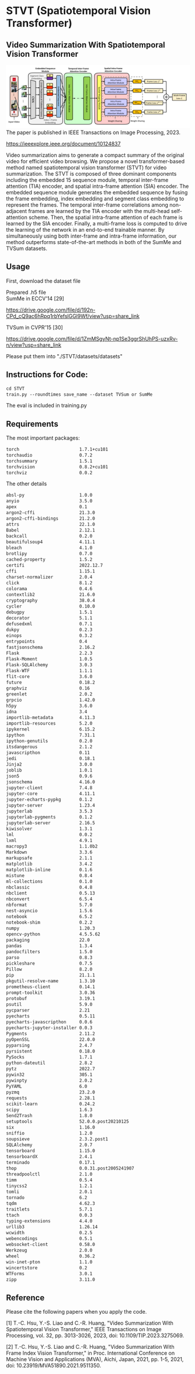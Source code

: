 # STVT (Spatiotemporal Vision Transformer)

## Video Summarization With Spatiotemporal Vision Transformer

![image](Flowchart.png)
The paper is published in IEEE Transactions on Image Processing, 2023.

https://ieeexplore.ieee.org/document/10124837

Video summarization aims to generate a compact summary of the original video for efficient video browsing. We propose a novel transformer-based method named spatiotemporal vision transformer (STVT) for video summarization. The STVT is composed of three dominant components including the embedded 15 sequence module, temporal inter-frame attention (TIA) encoder, and spatial intra-frame attention (SIA) encoder. The embedded sequence module generates the embedded sequence by fusing the frame embedding, index embedding and segment class embedding to represent the frames. The temporal inter-frame correlations among non-adjacent frames are learned by the TIA encoder with the multi-head self-attention scheme. Then, the spatial intra-frame attention of each frame is learned by the SIA encoder. Finally, a multi-frame loss is computed to drive the learning of the network in an end-to-end trainable manner. By simultaneously using both inter-frame and intra-frame information, our method outperforms state-of-the-art methods in both of the SumMe and TVSum datasets. 

## Usage

First, download the dataset file  

Prepared .h5 file   
SumMe in ECCV'14 [29]  

https://drive.google.com/file/d/192n-CPd_cQ9ac6hRpq1rbYefslGGl9Wf/view?usp=share_link  

TVSum in CVPR'15 [30] 

https://drive.google.com/file/d/1ZmMSgyNt-np1Se3ggrShUhPS-uzxRv-n/view?usp=share_link  

Please put them into "./STVT/datasets/datasets"  
## Instructions for Code:

```
cd STVT
train.py --roundtimes save_name --dataset TVSum or SumMe
```
The eval is included in training.py   

## Requirements
The most important packages:
```
torch                       1.7.1+cu101
torchaudio                  0.7.2
torchsummary                1.5.1
torchvision                 0.8.2+cu101
torchviz                    0.0.2
```
The other details
```
absl-py                     1.0.0
anyio                       3.5.0
apex                        0.1
argon2-cffi                 21.3.0
argon2-cffi-bindings        21.2.0
attrs                       22.1.0
Babel                       2.12.1
backcall                    0.2.0
beautifulsoup4              4.11.1
bleach                      4.1.0
brotlipy                    0.7.0
cached-property             1.5.2
certifi                     2022.12.7
cffi                        1.15.1
charset-normalizer          2.0.4
click                       8.1.2
colorama                    0.4.6
contextlib2                 21.6.0
cryptography                38.0.4
cycler                      0.10.0
debugpy                     1.5.1
decorator                   5.1.1
defusedxml                  0.7.1
dukpy                       0.2.3
einops                      0.3.2
entrypoints                 0.4
fastjsonschema              2.16.2
Flask                       2.2.3
Flask-Moment                1.0.5
Flask-SQLAlchemy            3.0.3
Flask-WTF                   1.1.1
flit-core                   3.6.0
future                      0.18.2
graphviz                    0.16
greenlet                    2.0.2
grpcio                      1.42.0
h5py                        3.6.0
idna                        3.4
importlib-metadata          4.11.3
importlib-resources         5.2.0
ipykernel                   6.15.2
ipython                     7.31.1
ipython-genutils            0.2.0
itsdangerous                2.1.2
javascripthon               0.11
jedi                        0.18.1
Jinja2                      3.0.0
joblib                      1.0.1
json5                       0.9.6
jsonschema                  4.16.0
jupyter-client              7.4.8
jupyter-core                4.11.1
jupyter-echarts-pypkg       0.1.2
jupyter-server              1.23.4
jupyterlab                  3.5.3
jupyterlab-pygments         0.1.2
jupyterlab-server           2.16.5
kiwisolver                  1.3.1
lml                         0.0.2
lxml                        4.9.1
macropy3                    1.1.0b2
Markdown                    3.3.6
markupsafe                  2.1.1
matplotlib                  3.4.2
matplotlib-inline           0.1.6
mistune                     0.8.4
ml-collections              0.1.0
nbclassic                   0.4.8
nbclient                    0.5.13
nbconvert                   6.5.4
nbformat                    5.7.0
nest-asyncio                1.5.6
notebook                    6.5.2
notebook-shim               0.2.2
numpy                       1.20.3
opencv-python               4.5.5.62
packaging                   22.0
pandas                      1.3.4
pandocfilters               1.5.0
parso                       0.8.3
pickleshare                 0.7.5
Pillow                      8.2.0
pip                         21.1.1
pkgutil-resolve-name        1.3.10
prometheus-client           0.14.1
prompt-toolkit              3.0.36
protobuf                    3.19.1
psutil                      5.9.0
pycparser                   2.21
pyecharts                   0.5.11
pyecharts-javascripthon     0.0.6
pyecharts-jupyter-installer 0.0.3
Pygments                    2.11.2
pyOpenSSL                   22.0.0
pyparsing                   2.4.7
pyrsistent                  0.18.0
PySocks                     1.7.1
python-dateutil             2.8.2
pytz                        2022.7
pywin32                     305.1
pywinpty                    2.0.2
PyYAML                      6.0
pyzmq                       23.2.0
requests                    2.28.1
scikit-learn                0.24.2
scipy                       1.6.3
Send2Trash                  1.8.0
setuptools                  52.0.0.post20210125
six                         1.16.0
sniffio                     1.2.0
soupsieve                   2.3.2.post1
SQLAlchemy                  2.0.7
tensorboard                 1.15.0
tensorboardX                2.4.1
terminado                   0.17.1
thop                        0.0.31.post2005241907
threadpoolctl               2.1.0
timm                        0.5.4
tinycss2                    1.2.1
tomli                       2.0.1
tornado                     6.2
tqdm                        4.62.3
traitlets                   5.7.1
ttach                       0.0.3
typing-extensions           4.4.0
urllib3                     1.26.14
wcwidth                     0.2.5
webencodings                0.5.1
websocket-client            0.58.0
Werkzeug                    2.0.0
wheel                       0.36.2
win-inet-pton               1.1.0
wincertstore                0.2
WTForms                     3.0.1
zipp                        3.11.0
```

## Reference 

Please cite the following papers when you apply the code. 

[1] T.-C. Hsu, Y.-S. Liao and C.-R. Huang, "Video Summarization With Spatiotemporal Vision Transformer," IEEE Transactions on Image Processing, vol. 32, pp. 3013-3026, 2023, doi: 10.1109/TIP.2023.3275069.

[2] T.-C. Hsu, Y.-S. Liao and C.-R. Huang, "Video Summarization With Frame Index Vision Transformer," in Proc. International Conference on Machine Vision and Applications (MVA), Aichi, Japan, 2021, pp. 1-5, 2021, doi: 10.23919/MVA51890.2021.9511350.


